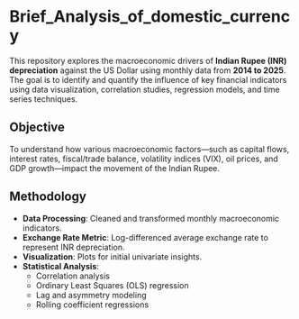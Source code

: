 # Brief_Analysis_of_domestic_currency

This repository explores the macroeconomic drivers of **Indian Rupee (INR) depreciation** against the US Dollar using monthly data from **2014 to 2025**. The goal is to identify and quantify the influence of key financial indicators using data visualization, correlation studies, regression models, and time series techniques.


##  Objective

To understand how various macroeconomic factors—such as capital flows, interest rates, fiscal/trade balance, volatility indices (VIX), oil prices, and GDP growth—impact the movement of the Indian Rupee.



## Methodology

- **Data Processing**: Cleaned and transformed monthly macroeconomic indicators.
- **Exchange Rate Metric**: Log-differenced average exchange rate to represent INR depreciation.
- **Visualization**: Plots for initial univariate insights.
- **Statistical Analysis**:
  - Correlation analysis
  - Ordinary Least Squares (OLS) regression
  - Lag and asymmetry modeling
  - Rolling coefficient regressions
